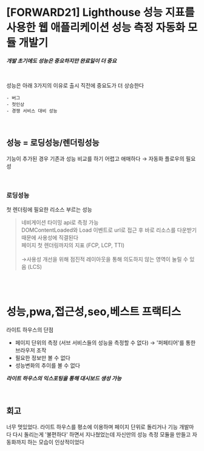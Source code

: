 # [FORWARD21] Lighthouse 성능 지표를 사용한 웹 애플리케이션 성능 측정 자동화 모듈 개발기

**_개발 초기에도 성능은 중요하지만 완료일이 더 중요_**

<br>

성능은 아래 3가지의 이유로 출시 직전에 중요도가 더 상승한다

```
- 버그
- 첫인상
- 경쟁 서비스 대비 성능
```

<br>

## 성능 = 로딩성능/렌더링성능

기능이 추가된 경우 기존과 성능 비교를 하기 어렵고 애매하다 &rarr; 자동화 플로우의 필요성

<br>

### 로딩성능

첫 렌더링에 필요한 리소스 부르는 성능

> 네비게이션 타이밍 api로 측정 가능<br>DOMContentLoaded와 Load 이벤트로 url로 접근 후 바로 리소스를 다운받기 때문에 사용성에 직결된다<br>페이지 첫 렌더링까지의 지표 (FCP, LCP, TTI)<br><br>&rarr;사용성 개선을 위해 점진적 레이아웃을 통해 의도하지 않는 영역이 눌릴 수 있음 (LCS)

<br>
<br>

# 성능,pwa,접근성,seo,베스트 프랙티스

라이트 하우스의 단점

- 페이지 단위의 측정 (서브 서비스들의 성능을 측정할 수 없다) &rarr; '퍼페티어'를 통한 브라우저 조작
- 필요한 정보만 볼 수 없다
- 성능변화의 추이를 볼 수 없다

**_라이트 하우스의 익스포팅을 통해 대시보드 생성 가능_**

<br>

## 회고

너무 멋있었다. 라이트 하우스를 평소에 이용하며 페이지 단위로 돌리거나 기능 개발마다 다시 돌리는게 '불편하다' 하면서 지나쳤었는데 자신만의 성능 측정 모듈을 만들고 자동화까지 하는 모습이 인상적이었다
